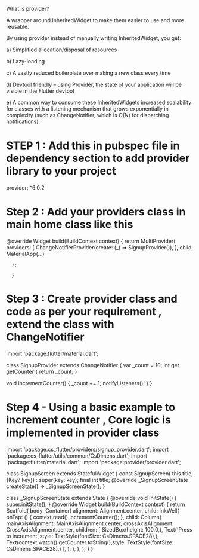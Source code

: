 What is provider?

A wrapper around InheritedWidget to make them easier to use and more reusable.

By using provider instead of manually writing InheritedWidget, you get:

a) Simplified allocation/disposal of resources

b) Lazy-loading

c) A vastly reduced boilerplate over making a new class every time

d) Devtool friendly – using Provider, the state of your application will be visible in the Flutter devtool

e) A common way to consume these InheritedWidgets
increased scalability for classes with a listening mechanism that grows exponentially in complexity (such as ChangeNotifier, which is O(N) for dispatching notifications).


# STEP 1 : Add this in pubspec file in dependency section to add provider library to your project
provider: ^6.0.2

# Step 2 : Add your providers class in main home class like this
@override
  Widget build(BuildContext context) {
    return MultiProvider(
      providers: [
        ChangeNotifierProvider(create: (_) => SignupProvider()),
      ],
      child: MaterialApp(...)
      
      );
      
      }
      
      
# Step 3 : Create provider class and code as per your requirement , extend the class with ChangeNotifier

import 'package:flutter/material.dart';

class SignupProvider extends ChangeNotifier {
  var _count = 10;
  int get getCounter {
    return _count;
  }

  void incrementCounter() {
    _count += 1;
    notifyListeners();
  }
}

# Step 4 - Using a basic example to increment counter , Core logic is implemented in provider class
import 'package:cs_flutter/providers/signup_provider.dart';
import 'package:cs_flutter/utils/common/CsDimens.dart';
import 'package:flutter/material.dart';
import 'package:provider/provider.dart';

class SignupScreen extends StatefulWidget {
  const SignupScreen( this.title, {Key? key}) : super(key: key);
  final int title;
  @override
  _SignupScreenState createState() => _SignupScreenState();
}

class _SignupScreenState extends State<SignupScreen> {
  @override
  void initState() {
    super.initState();
  }
  @override
  Widget build(BuildContext context) {
    return Scaffold(
      body: Container(
        alignment: Alignment.center,
        child: InkWell(
          onTap: () {
            context.read<SignupProvider>().incrementCounter();
          },
          child: Column(
            mainAxisAlignment: MainAxisAlignment.center,
            crossAxisAlignment: CrossAxisAlignment.center,
            children: [
              SizedBox(height: 100.0,),
              Text('Press to increment',style: TextStyle(fontSize: CsDimens.SPACE28),),
              Text(context.watch<SignupProvider>().getCounter.toString(),style: TextStyle(fontSize: CsDimens.SPACE28),)
            ],
          ),
        ),
      ),
    );
  }
}
